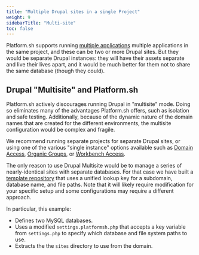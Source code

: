 ```yaml
---
title: "Multiple Drupal sites in a single Project"
weight: 9
sidebarTitle: "Multi-site"
toc: false
---
```


Platform.sh supports running [multiple applications](/bestpractices/oneormany) multiple applications in the same project</a>, and these can be two or more Drupal sites. But they would be separate Drupal instances: they will have their assets separate and live their lives apart, and it would be much better for them not to share the same database (though they could).

## Drupal "Multisite" and Platform.sh

Platform.sh actively discourages running Drupal in "multisite" mode. Doing so eliminates many of the advantages Platform.sh offers, such as isolation and safe testing.  Additionally, because of the dynamic nature of the domain names that are created for the different environments, the multisite configuration would be complex and fragile.

We recommend running separate projects for separate Drupal sites, or using one of the various "single instance" options available such as [Domain Access](https://www.drupal.org/project/domain), [Organic Groups](https://www.drupal.org/project/og), or [Workbench Access](https://www.drupal.org/project/workbench_access).

The only reason to use Drupal Multisite would be to manage a series of nearly-identical sites with separate databases.  For that case we have built a [template repository](https://github.com/platformsh-templates/drupal8-multisite) that uses a unified lookup key for a subdomain, database name, and file paths.  Note that it will likely require modification for your specific setup and some configurations may require a different approach.

In particular, this example:

* Defines two MySQL databases.
* Uses a modified `settings.platformsh.php` that accepts a key variable from `settings.php` to specify which database and file system paths to use.
* Extracts the the `sites` directory to use from the domain.

